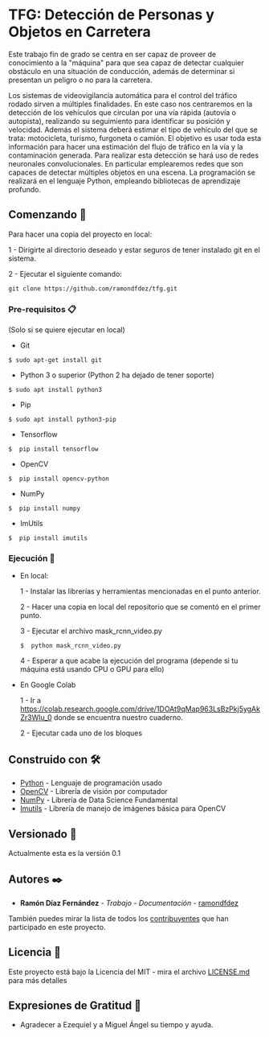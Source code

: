 # TFG: Detección de Personas y Objetos en Carretera

Este trabajo fin de grado se centra en ser capaz de proveer de conocimiento a la "máquina" para que sea capaz de detectar cualquier obstáculo en una situación de conducción, además de determinar si presentan un peligro o no para la carretera.

Los sistemas de videovigilancia automática para el control del tráfico rodado sirven a
múltiples finalidades. En este caso nos centraremos en la detección de los vehículos que
circulan por una vía rápida (autovía o autopista), realizando su seguimiento para
identificar su posición y velocidad. Además el sistema deberá estimar el tipo de vehículo
del que se trata: motocicleta, turismo, furgoneta o camión. El objetivo es usar toda esta
información para hacer una estimación del flujo de tráfico en la vía y la contaminación
generada. Para realizar esta detección se hará uso de redes neuronales
convolucionales. En particular emplearemos redes que son capaces de detectar
múltiples objetos en una escena. La programación se realizará en el lenguaje Python,
empleando bibliotecas de aprendizaje profundo.


## Comenzando 🚀

Para hacer una copia del proyecto en local:

1 - Dirigirte al directorio deseado y estar seguros de tener instalado git en el sistema.

2 - Ejecutar el siguiente comando:

```
git clone https://github.com/ramondfdez/tfg.git
```


### Pre-requisitos 📋

(Solo si se quiere ejecutar en local)

 * Git

```
$ sudo apt-get install git
```

 * Python 3 o superior (Python 2 ha dejado de tener soporte)

```
$ sudo apt install python3
```

 * Pip

```
$ sudo apt install python3-pip
```


 * Tensorflow
 
```
$  pip install tensorflow
```

 * OpenCV
 
```
$  pip install opencv-python
```

 * NumPy
 
 ```
$  pip install numpy
```
 
 * ImUtils

```
$  pip install imutils
```

### Ejecución 🔧

* En local:

  1 - Instalar las librerías y herramientas mencionadas en el punto anterior.
  
  2 - Hacer una copia en local del repositorio que se comentó en el primer punto.
  
  3 - Ejecutar el archivo mask_rcnn_video.py
  
     ```
     $  python mask_rcnn_video.py
     ```
  
  4 - Esperar a que acabe la ejecución del programa (depende si tu máquina está usando CPU o GPU para ello)
  
* En Google Colab

  1 - Ir a https://colab.research.google.com/drive/1DOAt9qMap963LsBzPkj5ygAkZr3WIu_0 donde se encuentra nuestro cuaderno.
  
  2 - Ejecutar cada uno de los bloques

## Construido con 🛠️

* [Python](https://www.python.org/) - Lenguaje de programación usado
* [OpenCV](https://github.com/opencv/opencv) - Librería de visión por computador
* [NumPy](https://github.com/numpy/numpy) - Librería de Data Science Fundamental
* [Imutils](https://github.com/jrosebr1/imutils) - Librería de manejo de imágenes básica para OpenCV 

## Versionado 📌

Actualmente esta es la versión 0.1

## Autores ✒️

* **Ramón Díaz Fernández** - *Trabajo - Documentación* - [ramondfdez](https://github.com/ramondfdez)

También puedes mirar la lista de todos los [contribuyentes](https://github.com/ramondfdez/tfg/blob/master/CONTRIBUTORS) que han participado en este proyecto. 

## Licencia 📄

Este proyecto está bajo la Licencia del MIT - mira el archivo [LICENSE.md](LICENSE.md) para más detalles

## Expresiones de Gratitud 🎁

* Agradecer a Ezequiel y a Miguel Ángel su tiempo y ayuda.

